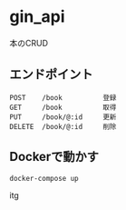 # gin_api
本のCRUD
## エンドポイント
```
POST    /book          登録       
GET　　　/book          取得
PUT     /book/@:id     更新
DELETE  /book/@:id     削除
```

## Dockerで動かす
```
docker-compose up
```
itg